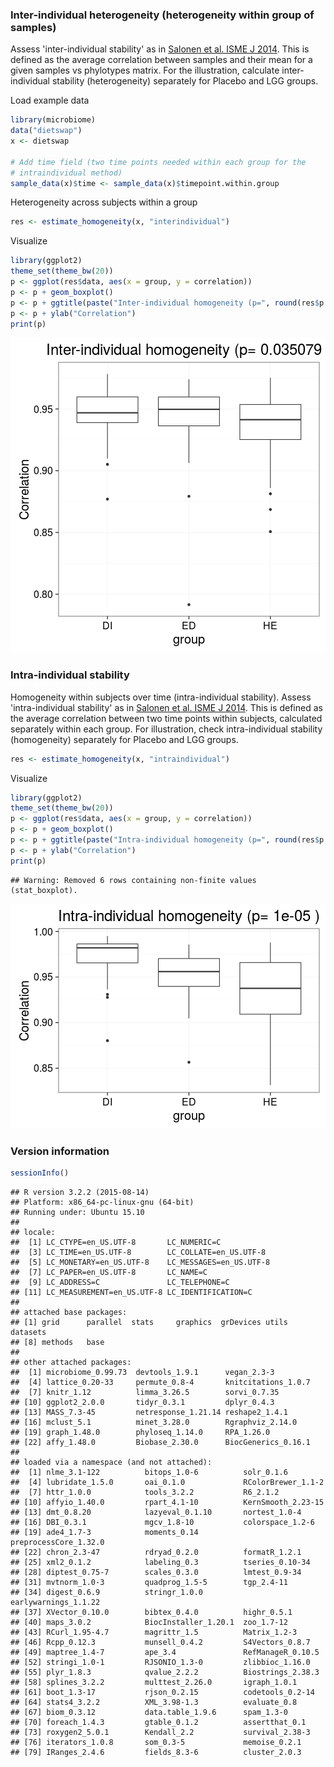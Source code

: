 ### Inter-individual heterogeneity (heterogeneity within group of samples)

Assess 'inter-individual stability' as in [Salonen et al. ISME J 2014](http://www.nature.com/ismej/journal/v8/n11/full/ismej201463a.html). This is defined as the average correlation between samples and their mean for a given samples vs phylotypes matrix. For the illustration, calculate inter-individual stability (heterogeneity) separately for Placebo and LGG groups.

Load example data


```r
library(microbiome)
data("dietswap")
x <- dietswap

# Add time field (two time points needed within each group for the 
# intraindividual method)
sample_data(x)$time <- sample_data(x)$timepoint.within.group
```


Heterogeneity across subjects within a group


```r
res <- estimate_homogeneity(x, "interindividual")
```


Visualize


```r
library(ggplot2)
theme_set(theme_bw(20))
p <- ggplot(res$data, aes(x = group, y = correlation))
p <- p + geom_boxplot()
p <- p + ggtitle(paste("Inter-individual homogeneity (p=", round(res$p.value, 6), ")"))
p <- p + ylab("Correlation")
print(p)
```

![plot of chunk homogeneity-example2d](figure/homogeneity-example2d-1.png)


### Intra-individual stability

Homogeneity within subjects over time (intra-individual stability). Assess 'intra-individual stability' as in [Salonen et al. ISME J 2014](http://www.nature.com/ismej/journal/v8/n11/full/ismej201463a.html). This is defined as the average correlation between two time points within subjects, calculated separately within each group. For illustration, check intra-individual stability (homogeneity) separately for Placebo and LGG groups.


```r
res <- estimate_homogeneity(x, "intraindividual")
```


Visualize


```r
library(ggplot2)
theme_set(theme_bw(20))
p <- ggplot(res$data, aes(x = group, y = correlation))
p <- p + geom_boxplot()
p <- p + ggtitle(paste("Intra-individual homogeneity (p=", round(res$p.value, 6), ")"))
p <- p + ylab("Correlation")
print(p)
```

```
## Warning: Removed 6 rows containing non-finite values (stat_boxplot).
```

![plot of chunk homogeneity-intra](figure/homogeneity-intra-1.png)


### Version information


```r
sessionInfo()
```

```
## R version 3.2.2 (2015-08-14)
## Platform: x86_64-pc-linux-gnu (64-bit)
## Running under: Ubuntu 15.10
## 
## locale:
##  [1] LC_CTYPE=en_US.UTF-8       LC_NUMERIC=C              
##  [3] LC_TIME=en_US.UTF-8        LC_COLLATE=en_US.UTF-8    
##  [5] LC_MONETARY=en_US.UTF-8    LC_MESSAGES=en_US.UTF-8   
##  [7] LC_PAPER=en_US.UTF-8       LC_NAME=C                 
##  [9] LC_ADDRESS=C               LC_TELEPHONE=C            
## [11] LC_MEASUREMENT=en_US.UTF-8 LC_IDENTIFICATION=C       
## 
## attached base packages:
## [1] grid      parallel  stats     graphics  grDevices utils     datasets 
## [8] methods   base     
## 
## other attached packages:
##  [1] microbiome_0.99.73  devtools_1.9.1      vegan_2.3-3        
##  [4] lattice_0.20-33     permute_0.8-4       knitcitations_1.0.7
##  [7] knitr_1.12          limma_3.26.5        sorvi_0.7.35       
## [10] ggplot2_2.0.0       tidyr_0.3.1         dplyr_0.4.3        
## [13] MASS_7.3-45         netresponse_1.21.14 reshape2_1.4.1     
## [16] mclust_5.1          minet_3.28.0        Rgraphviz_2.14.0   
## [19] graph_1.48.0        phyloseq_1.14.0     RPA_1.26.0         
## [22] affy_1.48.0         Biobase_2.30.0      BiocGenerics_0.16.1
## 
## loaded via a namespace (and not attached):
##  [1] nlme_3.1-122          bitops_1.0-6          solr_0.1.6           
##  [4] lubridate_1.5.0       oai_0.1.0             RColorBrewer_1.1-2   
##  [7] httr_1.0.0            tools_3.2.2           R6_2.1.2             
## [10] affyio_1.40.0         rpart_4.1-10          KernSmooth_2.23-15   
## [13] dmt_0.8.20            lazyeval_0.1.10       nortest_1.0-4        
## [16] DBI_0.3.1             mgcv_1.8-10           colorspace_1.2-6     
## [19] ade4_1.7-3            moments_0.14          preprocessCore_1.32.0
## [22] chron_2.3-47          rdryad_0.2.0          formatR_1.2.1        
## [25] xml2_0.1.2            labeling_0.3          tseries_0.10-34      
## [28] diptest_0.75-7        scales_0.3.0          lmtest_0.9-34        
## [31] mvtnorm_1.0-3         quadprog_1.5-5        tgp_2.4-11           
## [34] digest_0.6.9          stringr_1.0.0         earlywarnings_1.1.22 
## [37] XVector_0.10.0        bibtex_0.4.0          highr_0.5.1          
## [40] maps_3.0.2            BiocInstaller_1.20.1  zoo_1.7-12           
## [43] RCurl_1.95-4.7        magrittr_1.5          Matrix_1.2-3         
## [46] Rcpp_0.12.3           munsell_0.4.2         S4Vectors_0.8.7      
## [49] maptree_1.4-7         ape_3.4               RefManageR_0.10.5    
## [52] stringi_1.0-1         RJSONIO_1.3-0         zlibbioc_1.16.0      
## [55] plyr_1.8.3            qvalue_2.2.2          Biostrings_2.38.3    
## [58] splines_3.2.2         multtest_2.26.0       igraph_1.0.1         
## [61] boot_1.3-17           rjson_0.2.15          codetools_0.2-14     
## [64] stats4_3.2.2          XML_3.98-1.3          evaluate_0.8         
## [67] biom_0.3.12           data.table_1.9.6      spam_1.3-0           
## [70] foreach_1.4.3         gtable_0.1.2          assertthat_0.1       
## [73] roxygen2_5.0.1        Kendall_2.2           survival_2.38-3      
## [76] iterators_1.0.8       som_0.3-5             memoise_0.2.1        
## [79] IRanges_2.4.6         fields_8.3-6          cluster_2.0.3
```

